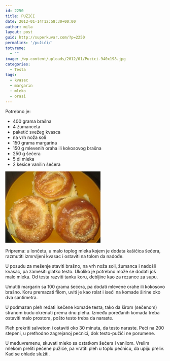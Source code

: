 ```yaml
---
id: 2250
title: PUŽIĆI
date: 2012-01-14T12:58:30+00:00
author: mila
layout: post
guid: http://superkuvar.com/?p=2250
permalink: '/pužići/'
totvreme:
  - ""
image: /wp-content/uploads/2012/01/Puzici-940x198.jpg
categories:
  - Testa
tags:
  - kvasac
  - margarin
  - mleko
  - orasi
---
```

Potrebno je:

  * 400 grama brašna
  * 4 žumanceta
  * paketić svežeg kvasca
  * na vrh noža soli
  * 150 grama margarina
  * 150 g mlevenih oraha ili kokosovog brašna
  * 250 g šećera
  * 5 dl mleka
  * 2 kesice vanilin šećera

[<img class="alignnone size-medium wp-image-7128" src="/wp-content/uploads/2012/01/Puzici-300x225.jpg" alt="Puzici" width="300" height="225" />](/wp-content/uploads/2012/01/Puzici.jpg)

Priprema: u lončetu, u malo toplog mleka kojem je dodata kašičica šećera, razmutiti izmrvljeni kvasac i ostaviti na tolom da nadođe.

U posudu za mešenje staviti brašno, na vrh noža soli, žumanca i nadošli kvasac, pa zamesiti glatko testo. Ukoliko je potrebno može se dodati još malo mleka. Od testa razviti tanku koru, debljine kao za rezance za supu.

Umutiti margarin sa 100 grama šećera, pa dodati mlevene orahe ili kokosovo brašno. Koru premazati filom, uviti je kao rolat i iseći na komade širine oko dva santimetra.

U podmazan pleh ređati isečene komade testa, tako da širom (sečenom) stranom budu okrenuti prema dnu pleha. Između poređanih komada treba ostaviti malo prostora, pošto testo treba da naraste.

Pleh prekriti salvetom i ostaviti oko 30 minuta, da testo naraste. Peći na 200 stepeni, u prethodno zagrejanoj pećnici, dok testo-pužići ne porumene.

U međuvremenu, skuvati mleko sa ostatkom šećera i vanilom. Vrelim mlekom preliti pečene pužiće, pa vratiti pleh u toplu pećnicu, da upiju preliv. Kad se ohlade služiti.